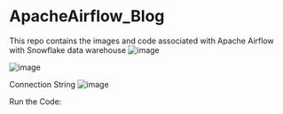 # ApacheAirflow_Blog
This repo contains the images and code associated with Apache Airflow with Snowflake data warehouse
![image](https://user-images.githubusercontent.com/28874545/172366256-2d67c01b-1e3b-4184-b814-7fbaa87dbe67.png)

![image](https://user-images.githubusercontent.com/28874545/172367427-da5f1517-a25c-4871-ac6a-877984abee6b.png)

Connection String
![image](https://user-images.githubusercontent.com/28874545/172369777-3864cfcf-5ef3-4fec-bfd4-0523fcec7605.png)


Run the Code:

